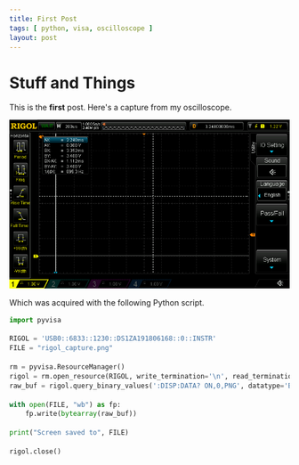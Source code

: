 ```yaml
---
title: First Post
tags: [ python, visa, oscilloscope ]
layout: post
---
```


# Stuff and Things

This is the **first** post. Here's a capture from my oscilloscope.

![](/images/rigol_capture.png)

Which was acquired with the following Python script.

```python
import pyvisa

RIGOL = 'USB0::6833::1230::DS1ZA191806168::0::INSTR'
FILE = "rigol_capture.png"

rm = pyvisa.ResourceManager()
rigol = rm.open_resource(RIGOL, write_termination='\n', read_termination='\n')
raw_buf = rigol.query_binary_values(':DISP:DATA? ON,0,PNG', datatype='B')

with open(FILE, "wb") as fp:
    fp.write(bytearray(raw_buf))

print("Screen saved to", FILE)

rigol.close()
```

